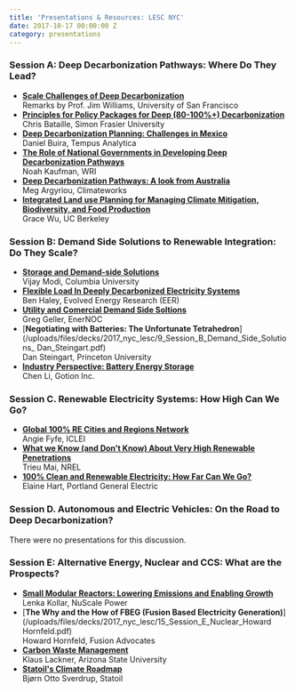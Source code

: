 ```yaml
---
title: 'Presentations & Resources: LESC NYC'
date: 2017-10-17 00:00:00 Z
category: presentations
---
```


### Session A: Deep Decarbonization Pathways: Where Do They Lead?
* [**Scale Challenges of Deep Decarbonization**](/uploads/files/decks/2017_nyc_lesc/0_Session_A_Scale_Challenges_of_Deep_Decarbonization.pdf)  
Remarks by Prof. Jim Williams, University of San Francisco
* [**Principles for Policy Packages for Deep (80-100%+) Decarbonization**](/uploads/files/decks/2017_nyc_lesc/1_Session_A_Decarbonization_Chris_Bataille.pdf)  
Chris Bataille, Simon Frasier University
* [**Deep Decarbonization Planning: Challenges in Mexico**](/uploads/files/decks/2017_nyc_lesc/2_Session_A_Decarbonization_Daniel_Buira.pdf)  
Daniel Buira, Tempus Analytica
* [**The Role of National Governments in Developing Deep Decarbonization Pathways**](/uploads/files/decks/2017_nyc_lesc/3_Session_A_Decarbonization_Noah_Kaufman.pdf)  
Noah Kaufman, WRI
* [**Deep Decarbonization Pathways: A look from Australia**](/uploads/files/decks/2017_nyc_lesc/4_Session_A_Decarbonization_Meg_Argyriou.pdf)  
Meg Argyriou, Climateworks
* [**Integrated Land use Planning for Managing Climate Mitigation, Biodiversity, and Food Production**](/uploads/files/decks/2017_nyc_lesc/5_Session_A_Decarbonization_Grace_Wu.pdf)  
Grace Wu, UC Berkeley

### Session B: Demand Side Solutions to Renewable Integration: Do They Scale?
* [**Storage and Demand-side Solutions**](/uploads/files/decks/2017_nyc_lesc/6_Session_B_Demand_Side_Solutions_Vijay_Modi.pdf)  
Vijay Modi, Columbia University
* [**Flexible Load In Deeply Decarbonized Electricity Systems**](/uploads/files/decks/2017_nyc_lesc/7_Session_B_Demand_Side_Solutions_Ben_Haley.pdf)  
Ben Haley, Evolved Energy Research (EER)
* [**Utility and Comercial Demand Side Soltions**](/uploads/files/decks/2017_nyc_lesc/8_Session_B_Demand_Side_Solutions_Greg_Geller.pdf)  
Greg Geller, EnerNOC
* [**Negotiating with Batteries: The Unfortunate Tetrahedron**](/uploads/files/decks/2017_nyc_lesc/9_Session_B_Demand_Side_Solutions_ Dan_Steingart.pdf)  
Dan Steingart, Princeton University
* [**Industry Perspective: Battery Energy Storage**](/uploads/files/decks/2017_nyc_lesc/10_Session_B_Demand_Side_Solutions_Chen_Li.pdf)  
Chen Li, Gotion Inc.

### Session C. Renewable Electricity Systems: How High Can We Go?
* [**Global 100% RE Cities and Regions Network**](/uploads/files/decks/2017_nyc_lesc/11_Session_C_Renewables_Penetration_Angie_Fyfe.pdf)  
Angie Fyfe, ICLEI
* [**What we Know (and Don’t Know) About Very High Renewable Penetrations**](/uploads/files/decks/2017_nyc_lesc/12_Session_C_Renewables_Penetration_Trieu_Mai.pdf)  
Trieu Mai, NREL
* [**100% Clean and Renewable Electricity: How Far Can We Go?**](/uploads/files/decks/2017_nyc_lesc/13_Session_C_Renewables_Penetration_Elaine_Hart.pdf)  
Elaine Hart, Portland General Electric


### Session D. Autonomous and Electric Vehicles: On the Road to Deep Decarbonization?
There were no presentations for this discussion.

### Session E: Alternative Energy, Nuclear and CCS: What are the Prospects?
* [**Small Modular Reactors: Lowering Emissions and Enabling Growth**](/uploads/files/decks/2017_nyc_lesc/14_Session_E_Nuclear_Lenka_Kollar.pdf)  
Lenka Kollar, NuScale Power
* [**The Why and the How of FBEG (Fusion Based Electricity Generation)**](/uploads/files/decks/2017_nyc_lesc/15_Session_E_Nuclear_Howard Hornfeld.pdf)  
Howard Hornfeld, Fusion Advocates
* [**Carbon Waste Management**](/uploads/files/decks/2017_nyc_lesc/16_Session_E_CCS_Lackner.pdf)  
Klaus Lackner, Arizona State University
* [**Statoil's Climate Roadmap**](/uploads/files/decks/2017_nyc_lesc/17_Session_E_CCS_Bjorn_Otto_Sverdrup.pdf)  
Bjørn Otto Sverdrup, Statoil
